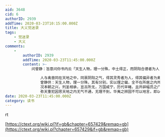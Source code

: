 ```yaml
---
aid: 3648
cid: 6
authorID: 2939
addTime: 2020-03-23T10:15:00.000Z
title: 大义觉迷录
tags:
    - 觉迷录
    - 大义
comments:
    -
        authorID: 2939
        addTime: 2020-03-23T11:45:00.000Z
        content: >-
            问曾静：旨意问你书内云「天生人物，理一分殊，中土得正，而阴阳合德者为人，四塞倾险而邪僻者，为夷狄。夷狄之下为禽兽」等语。禽兽之名，盖以居处荒远，语言文字，不与中土相通，故谓之夷狄，非生于中国者为人，生于外地者不可为人也。

                人与禽兽同在天地之中，同禀阴阳之气，得其灵秀者为人，得其偏异者为禽兽，故人心知仁义，而禽兽无伦理。岂以地之中外，分人禽之别乎？若如你所说，则中国阴阳和合之地，只应生人之一类，不应复有禽兽并育其间矣。何以遍中国之地，人与禽兽杂然共居，而禽兽之族，比人类为尤多。且即人类之中，还生出你这等叛逆狂悖、沦丧天良、绝灭人理、禽兽不如之物来呢，你有何说处？
                曾静供：天生人物，理一分殊，其有分别，实以理之偏，全不在所居之内外。弥天重犯读书浅少，义理看不透彻，妄意以地之远近分华夷，初不知以人之善恶分华夷，今日伏读皇上谕旨，谓如你所说中国只应生人之一类，不应复有禽兽并育其间矣。义更精实，理更显明，虽顽石无知，亦应灵动了。
                况本朝之兴，列圣相承，亘古所无，万国咸宁，历代罕睹，且开辟幅员之广，声教四讫。自有生民以来，到今日而极盛。又圣祖皇帝承天眷顾之笃厚，享年之久，三代以来所无。况更有几多善政善教，纬地经天，开万世之弘基，立百王之大法，所谓考诸三王而不谬，建诸天地而不悖，质诸鬼神而无疑，百世以俟圣人而不惑者，正于今日见之矣。所以圣祖皇帝宾天诏到，虽深山穷谷，亦莫不奔走悲号，如丧考妣，即以弥天重犯冥顽无知，至此亦曾废食辍饮，恸哭号涕，被素深山，居丧尽制。然在当时皆起于心之不及觉，发于情之不容己，非有所为而为也，若非圣德隆厚，皇恩浩大，何以使民至此，今日圣祖皇帝在天之灵，犹或洞鉴。只为向见《春秋》有华夷之辨，错会经旨，所以发出诞妄狂悖言语，其实到今日方晓得经文所说。只因楚不尊王，故攘之，而本朝之兴，与经文之所指天悬地隔。
                弥天重犯因思天地之内无气不通，无理不到，华夷之辨固不可以地言，即以地言，亦无定限。天地精英之气日散日远，而且循环无常，今日二五之精华尽钟于东土，诸夏消磨，荡然空虚，是实话实理。况夷狄本是论人，亦善恶五性克全，无所亏欠为人，五性浊杂，不忠不信，为夷狄。孟子既称大舜、文王为东西夷所生，又诋杨朱、墨翟之无父无君为禽兽，是中国岂无夷狄，要荒岂无圣人，至于有明之世，非鲁、卫、齐、晋之旧，而本朝之兴，直迈成周之辙，更不待言。弥天重犯识浅见小，未曾经历，又得这些无知流言，夹杂胸中，所以有此妄言，悔罪无及。弥天重犯记得前而两次亲供，前供就人而论，看得天地精英之气愈开愈远，循环无常，不以地限。而后供指出，有明之世非鲁卫齐晋之旧，而本朝之兴，直迈成周之辙。以今看来，益觉自信无疑，悔罪无及，是弥天重犯虽昔同禽兽，今蒙金丹点化，幸转人胎矣。
date: 2020-03-23T11:45:00.000Z
category: 读书
---
```


rt

[https://ctext.org/wiki.pl?if=gb&chapter=657429&remap=gb](https://ctext.org/wiki.pl?chapter=657429&if=gb&remap=gb)
